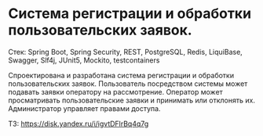 # Cистемa регистрации и обработки пользовательских заявок.
Стек: Spring Boot, Spring Security, REST,  PostgreSQL, Redis, LiquiBase, Swagger, Slf4j, JUnit5, Mockito, testcontainers

Спроектирована и разработана система регистрации и обработки пользовательских заявок. 
Пользователь посредством системы может подавать заявки оператору на рассмотрение. 
Оператор может просматривать пользовательские заявки и принимать или отклонять их. 
Администратор управляет правами доступа.

ТЗ: https://disk.yandex.ru/i/igvtDFlrBq4q7g


